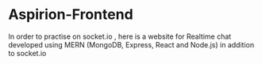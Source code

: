 # Aspirion-Frontend
In order to practise on socket.io , here is a website for Realtime chat developed using MERN (MongoDB, Express, React and Node.js) in addition to socket.io 
